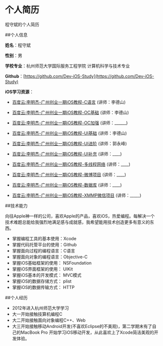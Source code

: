 个人简历
=======
程守斌的个人简历

##个人信息

**姓名**：程守斌

**性别**：男

**学校专业**：杭州师范大学国际服务工程学院  计算机科学与技术专业

**Github**：[https://github.com/Dev-iOS-Study](https://github.com/Dev-iOS-Study)

**iOS学习资源**：

  * [百度云:李明杰-广州创业一期iOS教程-C语言](http://pan.baidu.com/s/1o6Adah8)        (讲师：李德山)   
  
  * [百度云:李明杰-广州创业一期iOS教程-OC基础](http://pan.baidu.com/s/1dD4VHy5)       (讲师：李德山) 
 
  * [百度云:李明杰-广州创业一期iOS教程-OC加强](http://pan.baidu.com/s/1ogQfG)         (讲师：______) 

  * [百度云:李明杰-广州创业一期iOS教程-UI基础](http://pan.baidu.com/s/1jG511Jo)       (讲师：李德山)

  * [百度云:李明杰-广州创业一期iOS教程-UI进阶](http://pan.baidu.com/s/1hqm8GSG)       (讲师：郭永峰)

  * [百度云:李明杰-广州创业一期iOS教程-UI补充](http://pan.baidu.com/s/1sjFwDHz)       (讲师：____)

  * [百度云:李明杰-广州创业一期iOS教程-多线程网络](http://pan.baidu.com/s/1gdIyQAn)   (讲师：____)

  * [百度云:李明杰-广州创业一期iOS教程-微博项目](http://pan.baidu.com/s/1c0r07qo)     (讲师：____)

  * [百度云:李明杰-广州创业一期iOS教程-数据库](http://pan.baidu.com/s/1eQlqQFC)       (讲师：____)

  * [百度云:李明杰-广州创业一期iOS教程-XMMP微信项目](http://pan.baidu.com/s/1kTB5hcj) (讲师：_____)

##技术能力

向往Apple神一样的公司，喜欢Apple的产品，喜欢iOS，热爱编程。每解决一个技术难题总能给我强烈地满足感与成就感，我希望能用技术创造更多有意义的东西。

* 掌握编程工具的基本使用：Xcode
* 掌握代码托管平台的使用：Github
* 掌握面向过程的编程语言：C语言
* 掌握面向对象的编程语言：Objective-C
* 掌握iOS基础框架的使用： NSFoundation
* 掌握iOS界面框架的使用： UIKit
* 掌握iOS基本的开发模式： MVC模式
* 掌握iOS的数据存储方式： plist
* 掌握iOS的数据传输方式： HTTP

##个人经历

* 2012年进入杭州师范大学学习
* 大一开始接触技算机编程C
* 大二开始接触面向对象编程C++、Web
* 大三开始接触移动Android开发(不喜欢Eclipse的不美观)，第二学期末有了自己的MacBook Pro 开始学习iOS移动开发，从此喜欢上了Xcode简洁美观的开发体验。

